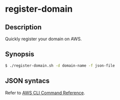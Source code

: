 # register-domain

## Description

Quickly register your domain on AWS.

## Synopsis

```bash
$ ./register-domain.sh -d domain-name -f json-file
```

## JSON syntacs

Refer to [AWS CLI Command Reference](https://docs.aws.amazon.com/cli/latest/reference/route53domains/register-domain.html).
